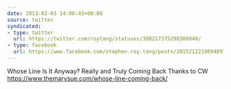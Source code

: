 ```yaml
---
date: 2013-03-03 14:08:43+00:00
source: twitter
syndicated:
- type: twitter
  url: https://twitter.com/roytang/statuses/308217375298306048/
- type: facebook
  url: https://www.facebook.com/stephen.roy.tang/posts/10152122190948912
---
```


Whose Line Is It Anyway? Really and Truly Coming Back Thanks to CW https://www.themarysue.com/whose-line-coming-back/